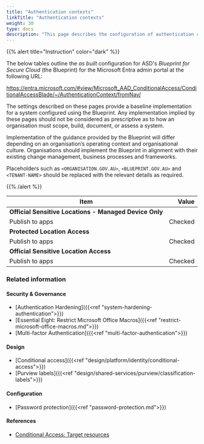 ```yaml
---
title: "Authentication contexts"
linkTitle: "Authentication contexts"
weight: 30
type: docs
description: "This page describes the configuration of authentication contexts within Microsoft Entra ID associated with systems built according to the guidance provided by ASD's Blueprint for Secure Cloud."
---
```


{{% alert title="Instruction" color="dark" %}}

The below tables outline the *as built* configuration for ASD's *Blueprint for Secure Cloud* (the Blueprint) for the Microsoft Entra admin portal at the following URL:

<https://entra.microsoft.com/#view/Microsoft_AAD_ConditionalAccess/ConditionalAccessBlade/~/AuthenticationContext/fromNav/>

The settings described on these pages provide a baseline implementation for a system configured using the Blueprint. Any implementation implied by these pages should not be considered as prescriptive as to how an organisation must scope, build, document, or assess a system.

Implementation of the guidance provided by the Blueprint will differ depending on an organisation’s operating context and organisational culture. Organisations should implement the Blueprint in alignment with their existing change management, business processes and frameworks.

Placeholders such as `<ORGANISATION.GOV.AU>`, `<BLUEPRINT.GOV.AU>` and `<TENANT-NAME>` should be replaced with the relevant details as required.

{{% /alert %}}

| Item                                                   | Value   |
|--------------------------------------------------------|--------:|
| **Official Sensitive Locations - Managed Device Only** |         |
| Publish to apps                                        | Checked |
| **Protected Location Access**                          |         |
| Publish to apps                                        | Checked |
| **Official Sensitive Location Access**                 |         |
| Publish to apps                                        | Checked |

### Related information

#### Security & Governance

* [Authentication Hardening]({{<ref "system-hardening-authentication">}})
* [Essential Eight: Restrict Microsoft Office Macros]({{<ref "restrict-microsoft-office-macros.md">}})
* [Multi-factor Authentication]({{<ref "multi-factor-authentication">}})

#### Design

* [Conditional access]({{<ref "design/platform/identity/conditional-access">}})
* [Purview labels]({{<ref "design/shared-services/purview/classification-labels">}})

#### Configuration

* [Password protection]({{<ref "password-protection.md">}})

#### References

* [Conditional Access: Target resources](https://learn.microsoft.com/entra/identity/conditional-access/concept-conditional-access-cloud-apps#authentication-context)
